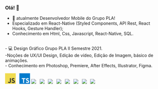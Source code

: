 ### Olá! 👋

- 🔭 atualmente Desenvolvedor Mobile do Grupo PLA!
- Especializado em React-Native (Styled Components, API Rest, React Hooks, Gesture Handler);
- Conhecimento em Html, Css, Javascript, React-Native, SQL.
<br/>
- 💻 Design Gráfico Grupo PLA II Semestre 2021.
<br/>
-Noções de UX/UI Design, Edição de vídeo, Edição de Imagem, básico de animações.
<br/>
- Conhecimento em Photoshop, Premiere, After Effects, Illustrator, Figma.
<br/>
<br/>
<div>
<img src="https://raw.githubusercontent.com/github/explore/80688e429a7d4ef2fca1e82350fe8e3517d3494d/topics/javascript/javascript.png" height="35px"/>
&nbsp;  
<img src="https://raw.githubusercontent.com/github/explore/80688e429a7d4ef2fca1e82350fe8e3517d3494d/topics/typescript/typescript.png" height="35px"/>
<img src="https://appmasters.io/static/react-47ce6e77f039020ee2e76a10c1e988e9.png" height="35px"/> 
&nbsp;
 <img src="https://thidu.dev/images/Nodejs.svg" height="35px"/> 
&nbsp;
 <img src="https://upload.wikimedia.org/wikipedia/commons/thumb/9/97/Sqlite-square-icon.svg/2048px-Sqlite-square-icon.svg.png" height="35px"/>
 &nbsp;
  <img src="https://i.pinimg.com/originals/17/06/c9/1706c9f16bd08eb5e03f1df3e0a94a1c.png" height="35px"/>
  &nbsp;
 <img src="https://upload.wikimedia.org/wikipedia/commons/2/20/Photoshop_CC_icon.png" height="35px"/>
  &nbsp;
 <img src="https://upload.wikimedia.org/wikipedia/commons/thumb/f/fb/Adobe_Illustrator_CC_icon.svg/2101px-Adobe_Illustrator_CC_icon.svg.png" height="35px"/>
  &nbsp;
 <img src="https://upload.wikimedia.org/wikipedia/commons/thumb/c/cb/Adobe_After_Effects_CC_icon.svg/512px-Adobe_After_Effects_CC_icon.svg.png" height="35px"/>
  &nbsp;
 <img src="https://i.pinimg.com/originals/17/06/c9/1706c9f16bd08eb5e03f1df3e0a94a1c.png" height="35px"/>
  &nbsp;
  </div>
   <br/>



